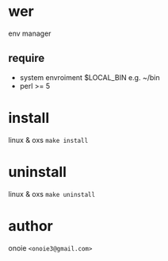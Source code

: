 # wer
env manager

## require
* system envroiment $LOCAL\_BIN e.g. ~/bin
* perl >= 5

# install
linux & oxs
`make install`

# uninstall
linux & oxs
`make uninstall`

# author
onoie `<onoie3@gmail.com>`
